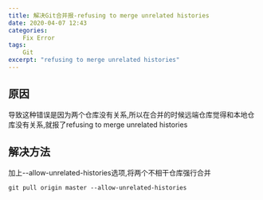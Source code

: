 ```yaml
---
title: 解决Git合并报-refusing to merge unrelated histories
date: 2020-04-07 12:43
categories:
    Fix Error
tags:
    Git
excerpt: "refusing to merge unrelated histories"
---
```


## 原因
导致这种错误是因为两个仓库没有关系,所以在合并的时候远端仓库觉得和本地仓库没有关系,就报了refusing to merge unrelated histories

## 解决方法
加上--allow-unrelated-histories选项,将两个不相干仓库强行合并

```
git pull origin master --allow-unrelated-histories
```
